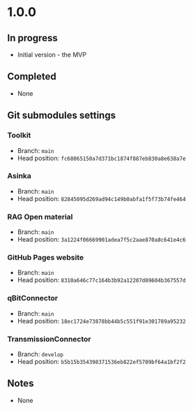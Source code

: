 # 1.0.0

## In progress

- Initial version - the MVP

## Completed

- None

## Git submodules settings

### Toolkit

- Branch: `main`
- Head position: `fc68065150a7d371bc1874f887eb830a8e638a7e`

### Asinka

- Branch: `main`
- Head position: `82845095d269ad94c149b0abfa1f5f73b74fe464`

### RAG Open material

- Branch: `main`
- Head position: `3a1224f06669901adea7f5c2aae870a8c641e4c6`

### GitHub Pages website

- Branch: `main`
- Head position: `8310a646c77c164b3b92a12207d09604b367557d`

### qBitConnector

- Branch: `main`
- Head position: `18ec1724e73878bb44b5c551f91e301789a95232`

### TransmissionConnector

- Branch: `develop`
- Head position: `b5b15b354398371536eb822ef5709bf64a1bf2f2`

## Notes

- None
